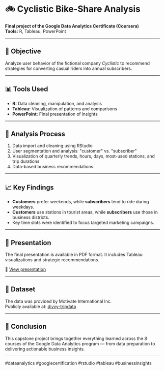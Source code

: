 # 🚲 Cyclistic Bike-Share Analysis

**Final project of the Google Data Analytics Certificate (Coursera)**  
**Tools:** R, Tableau, PowerPoint

---

## 📌 Objective

Analyze user behavior of the fictional company *Cyclistic* to recommend strategies for converting casual riders into annual subscribers.

---

## 📊 Tools Used

- **R:** Data cleaning, manipulation, and analysis  
- **Tableau:** Visualization of patterns and comparisons  
- **PowerPoint:** Final presentation of insights  

---

## 🧪 Analysis Process

1. Data import and cleaning using RStudio  
2. User segmentation and analysis: "customer" vs. "subscriber"  
3. Visualization of quarterly trends, hours, days, most-used stations, and trip durations  
4. Data-based business recommendations  

---

## 📈 Key Findings

- **Customers** prefer weekends, while **subscribers** tend to ride during weekdays.  
- **Customers** use stations in tourist areas, while **subscribers** use those in business districts.  
- Key time slots were identified to focus targeted marketing campaigns.

---

## 📄 Presentation

The final presentation is available in PDF format. It includes Tableau visualizations and strategic recommendations.

📎 [View presentation](https://github.com/flbongiovanni20081992/Cyclistic-ShareBikes-Analysis/blob/main/Cyclistic%20Presentation.pdf)

---

## 🧬 Dataset

The data was provided by Motivate International Inc.  
Publicly available at: [divvy-tripdata](https://divvy-tripdata.s3.amazonaws.com/index.html)

---

## 🧠 Conclusion

This capstone project brings together everything learned across the 8 courses of the Google Data Analytics program — from data preparation to delivering actionable business insights.

---

#dataanalytics #googlecertification #rstudio #tableau #businessinsights
